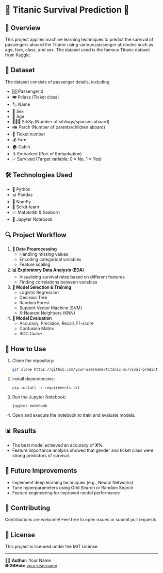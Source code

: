 # 🚢 Titanic Survival Prediction 🚀

## 📌 Overview
This project applies machine learning techniques to predict the survival of passengers aboard the Titanic using various passenger attributes such as age, fare, class, and sex. The dataset used is the famous Titanic dataset from Kaggle.

## 📂 Dataset
The dataset consists of passenger details, including:
- 🆔 PassengerId
- 🎟️ Pclass (Ticket class)
- 🏷️ Name
- 👤 Sex
- 🎂 Age
- 👨‍👩‍👦 SibSp (Number of siblings/spouses aboard)
- 👪 Parch (Number of parents/children aboard)
- 🎫 Ticket number
- 💰 Fare
- 🏠 Cabin
- ⚓ Embarked (Port of Embarkation)
- ✅ Survived (Target variable: 0 = No, 1 = Yes)

## 🛠️ Technologies Used
- 🐍 Python
- 📊 Pandas
- 🔢 NumPy
- 🤖 Scikit-learn
- 📈 Matplotlib & Seaborn
- 📝 Jupyter Notebook

## 🔍 Project Workflow
1. **📌 Data Preprocessing**
   - Handling missing values
   - Encoding categorical variables
   - Feature scaling
2. **📊 Exploratory Data Analysis (EDA)**
   - Visualizing survival rates based on different features
   - Finding correlations between variables
3. **🤖 Model Selection & Training**
   - Logistic Regression
   - Decision Tree
   - Random Forest
   - Support Vector Machine (SVM)
   - K-Nearest Neighbors (KNN)
4. **📏 Model Evaluation**
   - Accuracy, Precision, Recall, F1-score
   - Confusion Matrix
   - ROC Curve

## 🚀 How to Use
1. Clone the repository:
   ```bash
   git clone https://github.com/your-username/titanic-survival-prediction.git
   ```
2. Install dependencies:
   ```bash
   pip install -r requirements.txt
   ```
3. Run the Jupyter Notebook:
   ```bash
   jupyter notebook
   ```
4. Open and execute the notebook to train and evaluate models.

## 📊 Results
- The best model achieved an accuracy of **X%**.
- Feature importance analysis showed that gender and ticket class were strong predictors of survival.

## 🔮 Future Improvements
- Implement deep learning techniques (e.g., Neural Networks)
- Tune hyperparameters using Grid Search or Random Search
- Feature engineering for improved model performance

## 🤝 Contributing
Contributions are welcome! Feel free to open issues or submit pull requests.

## 📜 License
This project is licensed under the MIT License.

---

**👨‍💻 Author:** Your Name  
**🌐 GitHub:** [your-username](https://github.com/your-username)

